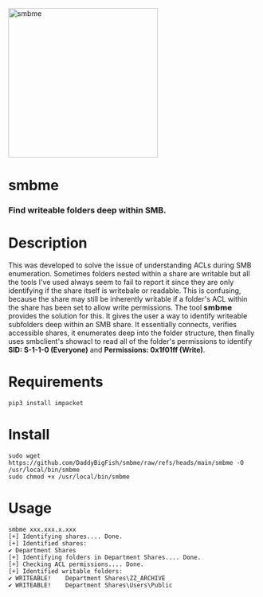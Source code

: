 <img src="https://github.com/user-attachments/assets/ac2ff41c-1fa2-4e83-9a79-812d9ed2b14a" alt="smbme" width="300"/>    


# smbme
### Find writeable folders deep within SMB.

# Description
This was developed to solve the issue of understanding ACLs during SMB enumeration. Sometimes folders nested within a share are writable but all the tools I've used always seem to fail to report it since they are only identifying if the share itself is writebale or readable. This is confusing, because the share may still be inherently writable if a folder's ACL within the share has been set to allow write permissions. The tool 𝘀𝗺𝗯𝗺𝗲 provides the solution for this. It gives the user a way to identify writeable subfolders deep within an SMB share. It essentially connects, verifies accessible shares, it enumerates deep into the folder structure, then finally uses smbclient's showacl to read all of the folder's permissions to identify **SID: S-1-1-0 (Everyone)** and **Permissions: 0x1f01ff (Write)**.

# Requirements
```
pip3 install impacket
```
# Install
```
sudo wget https://github.com/DaddyBigFish/smbme/raw/refs/heads/main/smbme -O /usr/local/bin/smbme
sudo chmod +x /usr/local/bin/smbme
```
# Usage
```
smbme xxx.xxx.x.xxx
[+] Identifying shares.... Done.
[+] Identified shares:
✔️ Department Shares
[+] Identifying folders in Department Shares.... Done.
[+] Checking ACL permissions.... Done.
[+] Identified writable folders:
✔️ WRITEABLE!    Department Shares\ZZ_ARCHIVE
✔️ WRITEABLE!    Department Shares\Users\Public
```
